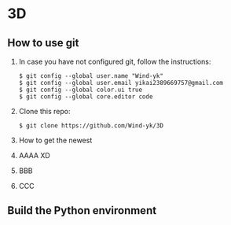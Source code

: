 # 3D

## How to use git

1. In case you have not configured git, follow the instructions:

    ```
    $ git config --global user.name "Wind-yk"
    $ git config --global user.email yikai2389669757@gmail.com
    $ git config --global color.ui true
    $ git config --global core.editor code
    ```

2. Clone this repo:

    ```
    $ git clone https://github.com/Wind-yk/3D
    ```

3. How to get the newest

4. AAAA XD

5. BBB

6. CCC


## Build the Python environment

